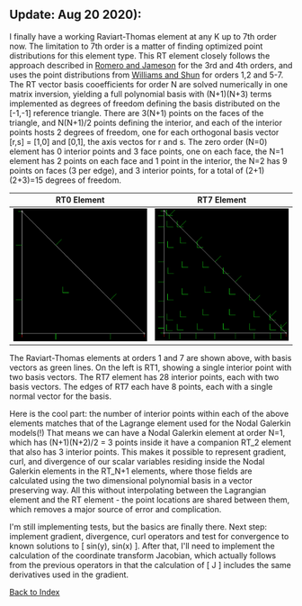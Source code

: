 ## Update: Aug 20 2020):
I finally have a working Raviart-Thomas element at any K up to 7th order now. The limitation to 7th order is a matter of
finding optimized point distributions for this element type. This RT element closely follows the approach described in 
[Romero and Jameson](../research/convergence_and_fluxes/DFR/romero_jsc_2017.pdf) for the 3rd and 4th orders, and uses 
the point distributions from
[Williams and Shun](../research/convergence_and_fluxes/DFR/williams-shun-jameson-quadrature.pdf) for orders 1,2 and 5-7.
The RT vector basis cooefficients for order N are solved numerically in one matrix inversion, yielding a full polynomial
basis with (N+1)(N+3) terms implemented as degrees of freedom defining the basis distributed on the [-1,-1] reference 
triangle. There are 3(N+1) points on the faces of the triangle, and N(N+1)/2 points defining the interior, and each of 
the interior points hosts 2 degrees of freedom, one for each orthogonal basis vector [r,s] = [1,0] and [0,1], the axis 
vectos for r and s. The zero order (N=0) element has 0 interior points and 3 face points, one on each face, the N=1 
element has 2 points on each face and 1 point in the interior, the N=2 has 9 points on faces (3 per edge), and 3 interior
points, for a total of (2+1)(2+3)=15 degrees of freedom.

|         RT0 Element         |         RT7 Element         |
|:---------------------------:|:---------------------------:|
| ![](../images/RT1_element.PNG) | ![](../images/RT7_element.PNG) |

The Raviart-Thomas elements at orders 1 and 7 are shown above, with basis vectors as green lines. On the left is RT1, 
showing a single interior point with two basis vectors. The RT7 element has 28 interior points, each with two basis vectors. The edges of RT7 each have 8 points, each with a single normal vector for the basis.

Here is the cool part: the number of interior points within each of the above elements matches that of the Lagrange 
element used for the Nodal Galerkin models(!) That means we can have a Nodal Galerkin element at order N=1, which has 
(N+1)(N+2)/2 = 3 points inside it have a companion RT_2 element that also has 3 interior points. This makes it possible 
to represent gradient, curl, and divergence of our scalar variables residing inside the Nodal Galerkin elements in the 
RT_N+1 elements, where those fields are calculated using the two dimensional polynomial basis in a vector preserving 
way. All this without interpolating between the Lagrangian element and the RT element - the point locations are shared 
between them, which removes a major source of error and complication. 

I'm still implementing tests, but the basics are finally there. Next step: implement gradient, divergence, curl 
operators and test for convergence to known solutions to [ sin(y), sin(x) ]. After that, I'll need to implement the 
calculation of the coordinate transform Jacobian, which actually follows from the previous operators in that the 
calculation of [ J ] includes the same derivatives used in the gradient.



[Back to Index](../CHANGELOG.md)
